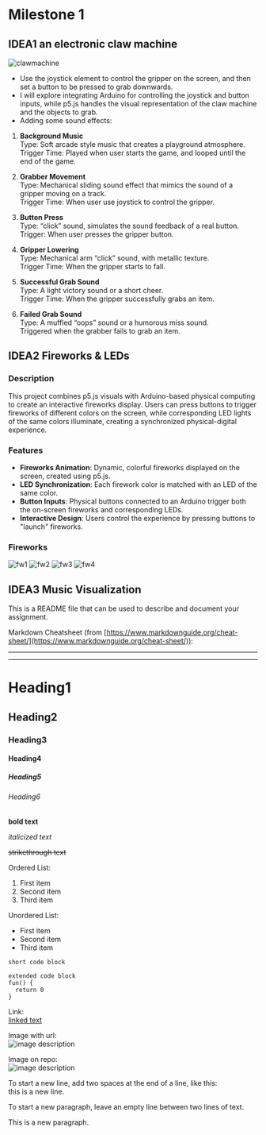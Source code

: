 # Milestone 1
## IDEA1 an electronic claw machine

![clawmachine](clawmachine.png)
- Use the joystick element to control the gripper on the screen, and then set a button to be pressed to grab downwards.
- I will explore integrating Arduino for controlling the joystick and button inputs, while p5.js handles the visual representation of the claw machine and the objects to grab. 
- Adding some sound effects:
1. **Background Music**  
Type: Soft arcade style music that creates a playground atmosphere.
Trigger Time: Played when user starts the game, and looped until the end of the game.

2. **Grabber Movement**  
Type: Mechanical sliding sound effect that mimics the sound of a gripper moving on a track.  
Trigger Time: When user use joystick to control the gripper.

3. **Button Press**  
Type: “click” sound, simulates the sound feedback of a real button.  
Trigger: When user presses the gripper button.

4. **Gripper Lowering**  
Type: Mechanical arm “click” sound, with metallic texture.  
Trigger Time: When the gripper starts to fall.

5. **Successful Grab Sound**  
Type: A light victory sound or a short cheer.  
Trigger Time: When the gripper successfully grabs an item.

6. **Failed Grab Sound**  
Type: A muffled “oops” sound or a humorous miss sound.  
Triggered when the grabber fails to grab an item.

## IDEA2 Fireworks & LEDs
### Description
This project combines p5.js visuals with Arduino-based physical computing to create an interactive fireworks display. Users can press buttons to trigger fireworks of different colors on the screen, while corresponding LED lights of the same colors illuminate, creating a synchronized physical-digital experience. 
### Features
- **Fireworks Animation**: Dynamic, colorful fireworks displayed on the screen, created using p5.js.
- **LED Synchronization**: Each firework color is matched with an LED of the same color.
- **Button Inputs**: Physical buttons connected to an Arduino trigger both the on-screen fireworks and corresponding LEDs.
- **Interactive Design**: Users control the experience by pressing buttons to "launch" fireworks.
### Fireworks
![fw1](fw1.jpg)
![fw2](fw2.jpg)
![fw3](fw3.jpg)
![fw4](fw4.jpg)

## IDEA3 Music Visualization

This is a README file that can be used to describe and document your assignment.

Markdown Cheatsheet (from [https://www.markdownguide.org/cheat-sheet/](https://www.markdownguide.org/cheat-sheet/)):

---
---

# Heading1
## Heading2
### Heading3
#### Heading4
##### Heading5
###### Heading6

**bold text**

*italicized text*

~~strikethrough text~~

Ordered List:
1. First item
2. Second item
3. Third item

Unordered List:
- First item
- Second item
- Third item

`short code block`

```
extended code block
fun() {
  return 0
}
```

Link:  
[linked text](https://www.example.com)


Image with url:  
![image description](https://dm-gy-6063-2024f-b.github.io/assets/homework/02/clark-espaco-modulado-00.jpg)


Image on repo:  
![image description](./file-name.jpg)


To start a new line, add two spaces at the end of a line, like this:  
this is a new line.


To start a new paragraph, leave an empty line between two lines of text.

This is a new paragraph.
